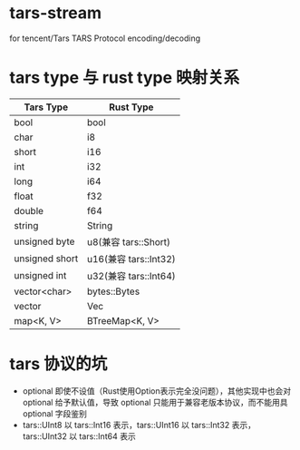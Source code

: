 # tars-stream
for tencent/Tars TARS Protocol encoding/decoding

# tars type 与 rust type 映射关系
|Tars Type|Rust Type|
|---------|---------|
|bool|bool|
|char|i8|
|short|i16|
|int|i32|
|long|i64|
|float|f32|
|double|f64|
|string|String|
|unsigned byte|u8(兼容 tars::Short)|
|unsigned short|u16(兼容 tars::Int32)|
|unsigned int|u32(兼容 tars::Int64)|
|vector\<char>|bytes::Bytes|
|vector<T>|Vec<T>|
|map<K, V>|BTreeMap<K, V>|

# tars 协议的坑

* optional 即使不设值（Rust使用Option表示完全没问题），其他实现中也会对 optional 给予默认值，导致 optional 只能用于兼容老版本协议，而不能用具 optional 字段鉴别
* tars::UInt8 以 tars::Int16 表示，tars::UInt16 以 tars::Int32 表示，tars::UInt32 以 tars::Int64 表示